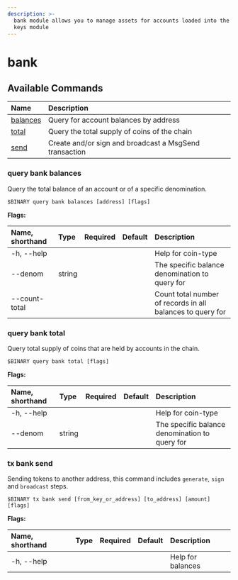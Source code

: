 ```yaml
---
description: >-
  bank module allows you to manage assets for accounts loaded into the local
  keys module
---
```


# bank

## Available Commands

| Name | Description |
| :--- | :--- |
| [balances](bank.md#query-bank-balances) | Query for account balances by address |
| [total](bank.md#query-bank-total) | Query the total supply of coins of the chain |
| [send](bank.md#tx-bank-send) | Create and/or sign and broadcast a MsgSend transaction |

### query bank balances

Query the total balance of an account or of a specific denomination.

```text
$BINARY query bank balances [address] [flags]
```

**Flags:**

| Name, shorthand | Type | Required | Default | Description |
| :--- | :--- | :--- | :--- | :--- |
| -h, --help |  |  |  | Help for coin-type |
| --denom | string |  |  | The specific balance denomination to query for |
| --count-total |  |  |  | Count total number of records in all balances to query for |

### query bank total

Query total supply of coins that are held by accounts in the chain.

```text
$BINARY query bank total [flags]
```

**Flags:**

| Name, shorthand | Type | Required | Default | Description |
| :--- | :--- | :--- | :--- | :--- |
| -h, --help |  |  |  | Help for coin-type |
| --denom | string |  |  | The specific balance denomination to query for |

### tx bank send

Sending tokens to another address, this command includes `generate`, `sign` and `broadcast` steps.

```text
$BINARY tx bank send [from_key_or_address] [to_address] [amount] [flags]
```

**Flags:**

| Name, shorthand | Type | Required | Default | Description |
| :--- | :--- | :--- | :--- | :--- |
| -h, --help |  |  |  | Help for balances |

